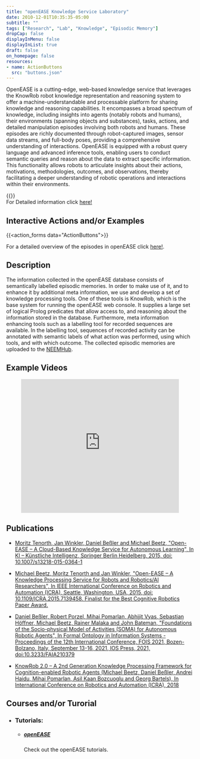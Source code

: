 ```yaml
---
title: "openEASE Knowledge Service Laboratory"
date: 2010-12-01T10:35:35-05:00
subtitle: ""
tags: ["Research", "Lab", "Knowledge", "Episodic Memory"]
dropCap: false
displayInMenu: false
displayInList: true
draft: false
on_homepage: false
resources:
- name: ActionButtons
  src: "buttons.json"
---
```


OpenEASE is a cutting-edge, web-based knowledge service that leverages the
KnowRob robot knowledge representation and reasoning system to offer a
machine-understandable and processable platform for sharing knowledge and
reasoning capabilities. It encompasses a broad spectrum of knowledge, including
insights into agents (notably robots and humans), their environments (spanning
objects and substances), tasks, actions, and detailed manipulation episodes involving
both robots and humans. These episodes are richly documented through
robot-captured images, sensor data streams, and full-body poses, providing a
comprehensive understanding of interactions. OpenEASE is equipped with a robust
query language and advanced inference tools, enabling users to conduct semantic
queries and reason about the data to extract specific information. This functionality
allows robots to articulate insights about their actions, motivations, methodologies,
outcomes, and observations, thereby facilitating a deeper understanding of robotic
operations and interactions within their environments.

<param class="hidde-after-preview">
{{<action_forms data="ActionButtons">}}
<div class="hidde-after-preview">
  For Detailed information click  
  <a href="openEASE">here!</a> 
</div>


<!--more-->


Interactive Actions and/or Examples
---

{{<action_forms data="ActionButtons">}}

For a detailed overview of the episodes in openEASE click [here!](https://data.open-ease.org/).

Description
---

The information collected in the openEASE database consists of
semantically labelled episodic memories. In order to make use of it, and to
enhance it by additional meta information, we use and develop a set of
knowledge processing tools. One of these tools is KnowRob, which is the
base system for running the openEASE web console. It supplies a large
set of logical Prolog predicates that allow access to, and reasoning
about the information stored in the database. Furthermore, meta
information enhancing tools such as a labelling tool for recorded
sequences are available. In the labelling tool, sequences of recorded
activity can be annotated with semantic labels of what action was
performed, using which tools, and with which outcome. The collected episodic 
memories are uploaded to the [NEEMHub](/ViB-public/page/softwaretools/neemhub/). 

Example Videos
---

<figure class="video_container">
  <iframe width="100%" height="360" src="https://www.youtube.com/embed/jFjQtnqAeVU?si=ZlO3vSAfZpegwzss" title="YouTube video player" frameborder="0" allow="accelerometer; autoplay; clipboard-write; encrypted-media; gyroscope; picture-in-picture; web-share" allowfullscreen="true"></iframe>
</figure>

Publications
---

- [Moritz Tenorth, Jan Winkler, Daniel Beßler and Michael Beetz, "Open-EASE – A Cloud-Based Knowledge Service for Autonomous Learning", In KI – Künstliche Intelligenz, Springer Berlin Heidelberg, 2015, doi: 10.1007/s13218-015-0364-1](https://link.springer.com/article/10.1007/s13218-015-0364-1)

- [Michael Beetz, Moritz Tenorth and Jan Winkler, "Open-EASE – A Knowledge Processing Service for Robots and Robotics/AI Researchers", In IEEE International Conference on Robotics and Automation (ICRA), Seattle, Washington, USA, 2015, doi: 10.1109/ICRA.2015.7139458. Finalist for the Best Cognitive Robotics Paper Award.](https://ieeexplore.ieee.org/document/7139458)

- [Daniel Beßler, Robert Porzel, Mihai Pomarlan, Abhijit Vyas, Sebastian Höffner, Michael Beetz, Rainer Malaka and John Bateman, "Foundations of the Socio-physical Model of Activities (SOMA) for Autonomous Robotic Agents", In Formal Ontology in Information Systems - Proceedings of the 12th International Conference, FOIS 2021, Bozen-Bolzano, Italy, September 13-16, 2021, IOS Press, 2021, doi:10.3233/FAIA210379](https://ai.uni-bremen.de/papers/bessler21soma.pdf)

- [KnowRob 2.0 – A 2nd Generation Knowledge Processing Framework for Cognition-enabled Robotic Agents (Michael Beetz, Daniel Beßler, Andrei Haidu, Mihai Pomarlan, Asil Kaan Bozcuoglu and Georg Bartels), In International Conference on Robotics and Automation (ICRA), 2018](https://ai.uni-bremen.de/papers/beetz18knowrob.pdf)


Courses and/or Turorial
---

- ### Tutorials:

  + ##### [openEASE](https://data.open-ease.org/tutorials/)
    Check out the openEASE tutorials.

